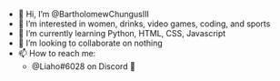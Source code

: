 - 👋 Hi, I’m @BartholomewChungusIII
- 👀 I’m interested in women, drinks, video games, coding, and sports
- 🌱 I’m currently learning Python, HTML, CSS, Javascript
- 💞️ I’m looking to collaborate on nothing
- 📫 How to reach me:
    - @Liaho#6028 on Discord 💬
